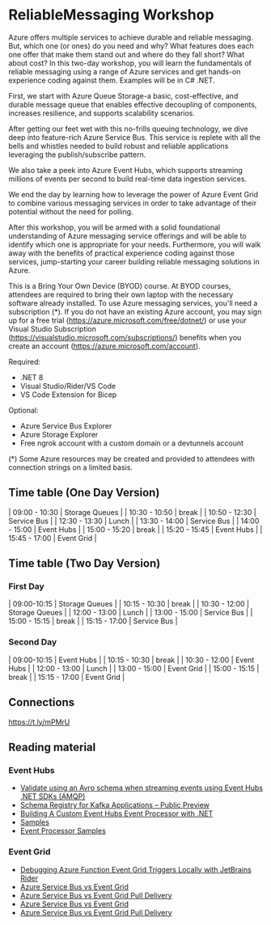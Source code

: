 # ReliableMessaging Workshop

Azure offers multiple services to achieve durable and reliable messaging. But, which one (or ones) do you need and why? What features does each one offer that make them stand out and where do they fall short? What about cost? In this two-day workshop, you will learn the fundamentals of reliable messaging using a range of Azure services and get hands-on experience coding against them. Examples will be in C# .NET.

First, we start with Azure Queue Storage-a basic, cost-effective, and durable message queue that enables effective decoupling of components, increases resilience, and supports scalability scenarios.

After getting our feet wet with this no-frills queuing technology, we dive deep into feature-rich Azure Service Bus. This service is replete with all the bells and whistles needed to build robust and reliable applications leveraging the publish/subscribe pattern.

We also take a peek into Azure Event Hubs, which supports streaming millions of events per second to build real-time data ingestion services.

We end the day by learning how to leverage the power of Azure Event Grid to combine various messaging services in order to take advantage of their potential without the need for polling.

After this workshop, you will be armed with a solid foundational understanding of Azure messaging service offerings and will be able to identify which one is appropriate for your needs. Furthermore, you will walk away with the benefits of practical experience coding against those services, jump-starting your career building reliable messaging solutions in Azure.

This is a Bring Your Own Device (BYOD) course. At BYOD courses, attendees are required to bring their own laptop with the necessary software already installed. To use Azure messaging services, you'll need a subscription (*). If you do not have an existing Azure account, you may sign up for a free trial (https://azure.microsoft.com/free/dotnet/) or use your Visual Studio Subscription (https://visualstudio.microsoft.com/subscriptions/) benefits when you create an account (https://azure.microsoft.com/account).

Required:

- .NET 8
- Visual Studio/Rider/VS Code
- VS Code Extension for Bicep

Optional:

- Azure Service Bus Explorer
- Azure Storage Explorer
- Free ngrok account with a custom domain or a devtunnels account

(*) Some Azure resources may be created and provided to attendees with connection strings on a limited basis.

## Time table (One Day Version)

| 09:00 - 10:30 | Storage Queues |
| 10:30 - 10:50 | break          |
| 10:50 - 12:30 | Service Bus    |
| 12:30 - 13:30 | Lunch          |
| 13:30 - 14:00 | Service Bus    |
| 14:00 - 15:00 | Event Hubs     |
| 15:00 - 15:20 | break          |
| 15:20 - 15:45 | Event Hubs     |
| 15:45 - 17:00 | Event Grid     |

## Time table (Two Day Version)

### First Day

| 09:00-10:15   | Storage Queues |
| 10:15 - 10:30 | break          |
| 10:30 - 12:00 | Storage Queues |
| 12:00 - 13:00 | Lunch          |
| 13:00 - 15:00 | Service Bus    |
| 15:00 - 15:15 | break          |
| 15:15 - 17:00 | Service Bus    |

### Second Day

| 09:00-10:15   | Event Hubs |
| 10:15 - 10:30 | break      |
| 10:30 - 12:00 | Event Hubs |
| 12:00 - 13:00 | Lunch      |
| 13:00 - 15:00 | Event Grid |
| 15:00 - 15:15 | break      |
| 15:15 - 17:00 | Event Grid |

## Connections

https://t.ly/mPMrU

## Reading material

### Event Hubs

- [Validate using an Avro schema when streaming events using Event Hubs .NET SDKs (AMQP)](https://learn.microsoft.com/en-us/azure/event-hubs/schema-registry-dotnet-send-receive-quickstart)
- [Schema Registry for Kafka Applications – Public Preview](https://techcommunity.microsoft.com/t5/messaging-on-azure-blog/json-schema-support-in-azure-event-hubs-schema-registry-for/ba-p/3825655)
- [Building A Custom Event Hubs Event Processor with .NET](https://devblogs.microsoft.com/azure-sdk/custom-event-processor/)
- [Samples](https://github.com/Azure/azure-sdk-for-net/tree/main/sdk/eventhub/Azure.Messaging.EventHubs/samples)
- [Event Processor Samples](https://github.com/Azure/azure-sdk-for-net/tree/main/sdk/eventhub/Azure.Messaging.EventHubs.Processor/samples)

### Event Grid

- [Debugging Azure Function Event Grid Triggers Locally with JetBrains Rider ](https://www.josephguadagno.net/2020/07/20/debugging-azure-function-event-grid-trigger-locally-with-jetbrains-rider)
- [Azure Service Bus vs Event Grid](https://yourazurecoach.com/2021/08/11/azure-service-bus-vs-event-grid/)
- [Azure Service Bus vs Event Grid Pull Delivery](https://yourazurecoach.com/2023/12/22/azure-service-bus-vs-event-grid-pull-delivery/)
- [Azure Service Bus vs Event Grid](https://yourazurecoach.com/2021/08/11/azure-service-bus-vs-event-grid/)
- [Azure Service Bus vs Event Grid Pull Delivery](https://yourazurecoach.com/2023/12/22/azure-service-bus-vs-event-grid-pull-delivery/)
